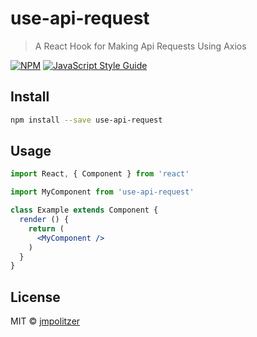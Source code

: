 # use-api-request

> A React Hook for Making Api Requests Using Axios

[![NPM](https://img.shields.io/npm/v/use-api-request.svg)](https://www.npmjs.com/package/use-api-request) [![JavaScript Style Guide](https://img.shields.io/badge/code_style-standard-brightgreen.svg)](https://standardjs.com)

## Install

```bash
npm install --save use-api-request
```

## Usage

```jsx
import React, { Component } from 'react'

import MyComponent from 'use-api-request'

class Example extends Component {
  render () {
    return (
      <MyComponent />
    )
  }
}
```

## License

MIT © [jmpolitzer](https://github.com/jmpolitzer)
